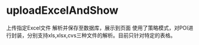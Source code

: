 # uploadExcelAndShow
上传指定Excel文件 解析并保存至数据库，展示到页面
使用了策略模式，对POI进行封装，分别支持xls,xlsx,cvs三种文件的解析。目前只针对特定的表格。
